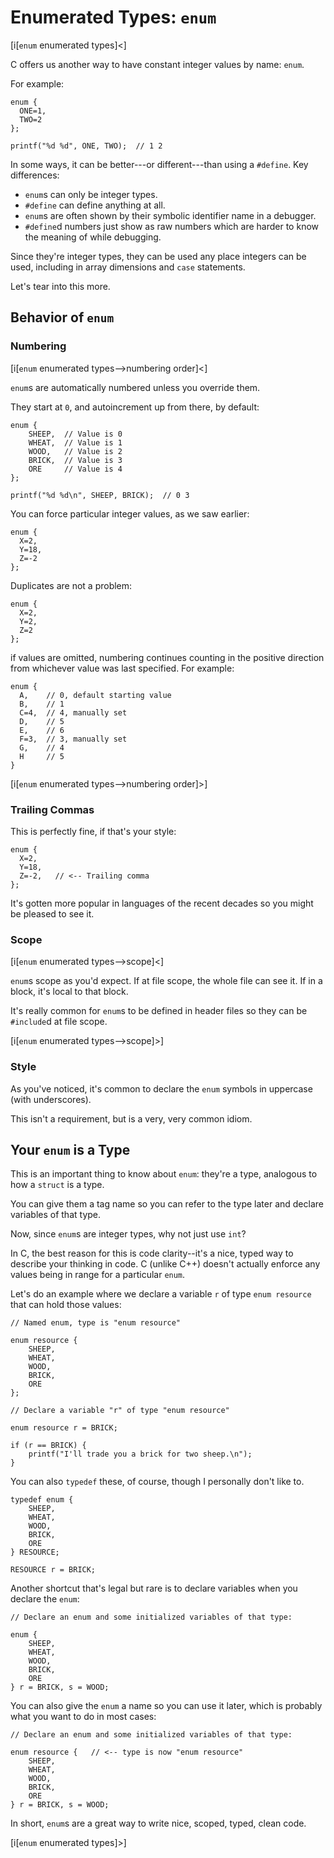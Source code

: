 <!-- Beej's guide to C

# vim: ts=4:sw=4:nosi:et:tw=72
-->

# Enumerated Types: `enum`

[i[`enum` enumerated types]<]

C offers us another way to have constant integer values by name: `enum`.

For example:

``` {.c}
enum {
  ONE=1,
  TWO=2
};

printf("%d %d", ONE, TWO);  // 1 2
```

In some ways, it can be better---or different---than using a `#define`.
Key differences:

* `enum`s can only be integer types.
* `#define` can define anything at all.
* `enum`s are often shown by their symbolic identifier name in a debugger.
* `#define`d numbers just show as raw numbers which are harder to know
  the meaning of while debugging.

Since they're integer types, they can be used any place integers can be
used, including in array dimensions and `case` statements.

Let's tear into this more.

## Behavior of `enum`

### Numbering

[i[`enum` enumerated types-->numbering order]<]

`enum`s are automatically numbered unless you override them.

They start at `0`, and autoincrement up from there, by default:

``` {.c}
enum {
    SHEEP,  // Value is 0
    WHEAT,  // Value is 1
    WOOD,   // Value is 2
    BRICK,  // Value is 3
    ORE     // Value is 4
};

printf("%d %d\n", SHEEP, BRICK);  // 0 3
```

You can force particular integer values, as we saw earlier:

``` {.c}
enum {
  X=2,
  Y=18,
  Z=-2
};
```

Duplicates are not a problem:

``` {.c}
enum {
  X=2,
  Y=2,
  Z=2
};
```

if values are omitted, numbering continues counting in the positive
direction from whichever value was last specified. For example:

``` {.c}
enum {
  A,    // 0, default starting value
  B,    // 1
  C=4,  // 4, manually set
  D,    // 5
  E,    // 6
  F=3,  // 3, manually set
  G,    // 4
  H     // 5
}
```

[i[`enum` enumerated types-->numbering order]>]

### Trailing Commas

This is perfectly fine, if that's your style:

``` {.c}
enum {
  X=2,
  Y=18,
  Z=-2,   // <-- Trailing comma
};
```

It's gotten more popular in languages of the recent decades so you might
be pleased to see it.

### Scope

[i[`enum` enumerated types-->scope]<]

`enum`s scope as you'd expect. If at file scope, the whole file can see
it. If in a block, it's local to that block.

It's really common for `enum`s to be defined in header files so they can
be `#include`d at file scope.

[i[`enum` enumerated types-->scope]>]

### Style

As you've noticed, it's common to declare the `enum` symbols in
uppercase (with underscores).

This isn't a requirement, but is a very, very common idiom.

## Your `enum` is a Type

This is an important thing to know about `enum`: they're a type,
analogous to how a `struct` is a type.

You can give them a tag name so you can refer to the type later and
declare variables of that type.

Now, since `enum`s are integer types, why not just use `int`?

In C, the best reason for this is code clarity--it's a nice, typed way
to describe your thinking in code. C (unlike C++) doesn't actually
enforce any values being in range for a particular `enum`.

Let's do an example where we declare a variable `r` of type `enum
resource` that can hold those values:

``` {.c}
// Named enum, type is "enum resource"

enum resource {
    SHEEP,
    WHEAT,
    WOOD,
    BRICK,
    ORE
};

// Declare a variable "r" of type "enum resource"

enum resource r = BRICK;

if (r == BRICK) {
    printf("I'll trade you a brick for two sheep.\n");
}
```

You can also `typedef` these, of course, though I personally don't like
to.


``` {.c}
typedef enum {
    SHEEP,
    WHEAT,
    WOOD,
    BRICK,
    ORE
} RESOURCE;

RESOURCE r = BRICK;
```

Another shortcut that's legal but rare is to declare variables when you
declare the `enum`:

``` {.c}
// Declare an enum and some initialized variables of that type:

enum {
    SHEEP,
    WHEAT,
    WOOD,
    BRICK,
    ORE
} r = BRICK, s = WOOD;
```

You can also give the `enum` a name so you can use it later, which is
probably what you want to do in most cases:


``` {.c}
// Declare an enum and some initialized variables of that type:

enum resource {   // <-- type is now "enum resource"
    SHEEP,
    WHEAT,
    WOOD,
    BRICK,
    ORE
} r = BRICK, s = WOOD;
```

In short, `enum`s are a great way to write nice, scoped, typed, clean
code.

[i[`enum` enumerated types]>]
